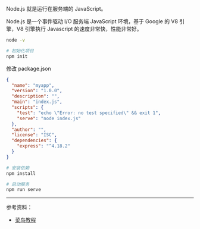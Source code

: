 
Node.js 就是运行在服务端的 JavaScript。

Node.js 是一个事件驱动 I/O 服务端 JavaScript 环境，基于 Google 的 V8 引擎，V8 引擎执行 Javascript 的速度非常快，性能非常好。


```bash
node -v
```

```bash
# 初始化项目
npm init 
```

修改 package.json

```json
{
  "name": "myapp",
  "version": "1.0.0",
  "description": "",
  "main": "index.js",
  "scripts": {
    "test": "echo \"Error: no test specified\" && exit 1",
    "serve": "node index.js"
  },
  "author": "",
  "license": "ISC",
  "dependencies": {
    "express": "^4.18.2"
  }
}
```


```bash
# 安装依赖
npm install

# 启动服务
npm run serve
```



------------

参考资料：
- [菜鸟教程](https://www.runoob.com/nodejs/nodejs-tutorial.html)